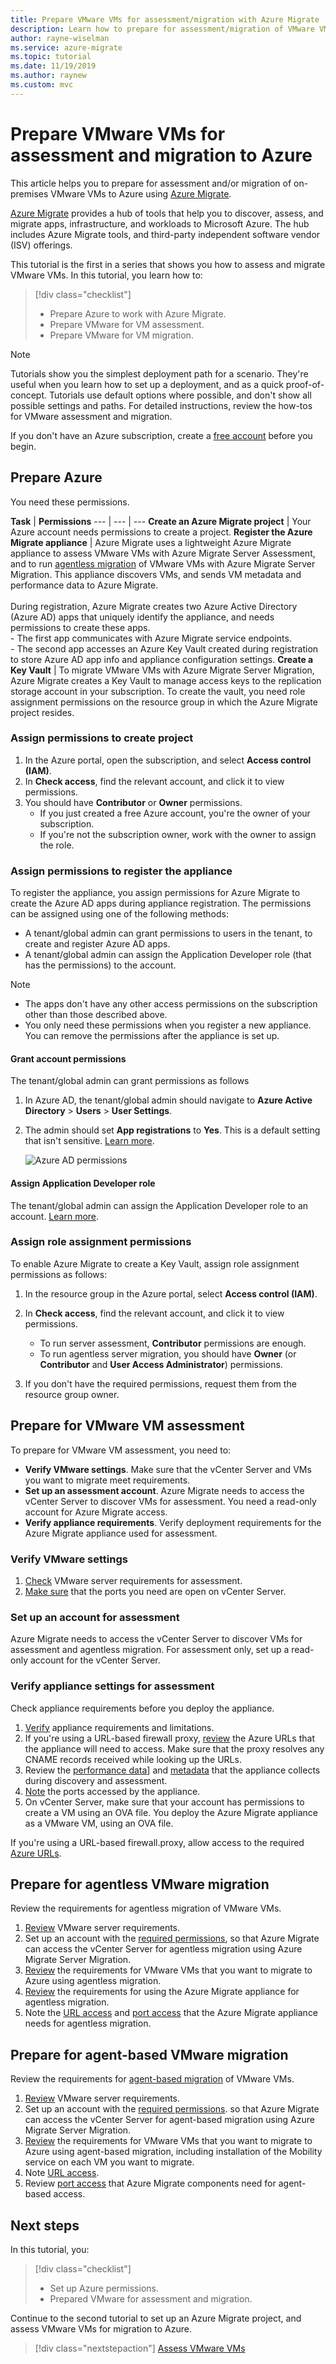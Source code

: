 ```yaml
---
title: Prepare VMware VMs for assessment/migration with Azure Migrate 
description: Learn how to prepare for assessment/migration of VMware VMs with Azure Migrate.
author: rayne-wiselman
ms.service: azure-migrate
ms.topic: tutorial
ms.date: 11/19/2019
ms.author: raynew
ms.custom: mvc
---
```


# Prepare VMware VMs for assessment and migration to Azure

This article helps you to prepare for assessment and/or migration of on-premises VMware VMs to Azure using [Azure Migrate](migrate-services-overview.md).

[Azure Migrate](migrate-overview.md) provides a hub of tools that help you to discover, assess, and migrate apps, infrastructure, and workloads to Microsoft Azure. The hub includes Azure Migrate tools, and third-party independent software vendor (ISV) offerings. 


This tutorial is the first in a series that shows you how to assess and migrate VMware VMs. In this tutorial, you learn how to:

> [!div class="checklist"]
> * Prepare Azure to work with Azure Migrate.
> * Prepare VMware for VM assessment.
> * Prepare VMware for VM migration.

> [!NOTE]
> Tutorials show you the simplest deployment path for a scenario. They're useful when you learn how to set up a deployment, and as a quick proof-of-concept. Tutorials use default options where possible, and don't show all possible settings and paths. For detailed instructions, review the how-tos for VMware assessment and migration.

If you don't have an Azure subscription, create a [free account](https://azure.microsoft.com/pricing/free-trial/) before you begin.


## Prepare Azure

You need these permissions.

**Task** | **Permissions** 
--- | --- | ---
**Create an Azure Migrate project** | Your Azure account needs permissions to create a project. 
**Register the Azure Migrate appliance** | Azure Migrate uses a lightweight Azure Migrate appliance to assess VMware VMs with Azure Migrate Server Assessment, and to run [agentless migration](server-migrate-overview.md) of VMware VMs with Azure Migrate Server Migration. This appliance discovers VMs, and sends VM metadata and performance data to Azure Migrate.<br/><br/>During registration, Azure Migrate creates two Azure Active Directory (Azure AD) apps that uniquely identify the appliance, and needs permissions to create these apps.<br/> - The first app communicates with Azure Migrate service endpoints.<br/> - The second app accesses an Azure Key Vault created during registration to store Azure AD app info and appliance configuration settings.
**Create a Key Vault** | To migrate VMware VMs with Azure Migrate Server Migration, Azure Migrate creates a Key Vault to manage access keys to the replication storage account in your subscription. To create the vault, you need role assignment permissions on the resource group in which the Azure Migrate project resides.


### Assign permissions to create project

1. In the Azure portal, open the subscription, and select **Access control (IAM)**.
2. In **Check access**, find the relevant account, and click it to view permissions.
3. You should have **Contributor** or **Owner** permissions.
    - If you just created a free Azure account, you're the owner of your subscription.
    - If you're not the subscription owner, work with the owner to assign the role.

### Assign permissions to register the appliance

To register the appliance, you assign permissions for Azure Migrate to create the Azure AD apps during appliance registration. The permissions can be assigned using one of the following methods:

- A tenant/global admin can grant permissions to users in the tenant, to create and register Azure AD apps.
- A tenant/global admin can assign the Application Developer role (that has the permissions) to the account.

> [!NOTE]
> - The apps don't have any other access permissions on the subscription other than those described above.
> - You only need these permissions when you register a new appliance. You can remove the permissions after the appliance is set up. 


#### Grant account permissions

The tenant/global admin can grant permissions as follows

1. In Azure AD, the tenant/global admin should navigate to **Azure Active Directory** > **Users** > **User Settings**.
2. The admin should set **App registrations** to **Yes**. This is a default setting that isn't sensitive. [Learn more](https://docs.microsoft.com/azure/active-directory/develop/active-directory-how-applications-are-added#who-has-permission-to-add-applications-to-my-azure-ad-instance).

    ![Azure AD permissions](./media/tutorial-prepare-vmware/aad.png)



#### Assign Application Developer role 

The tenant/global admin can assign the Application Developer role to an account. [Learn more](https://docs.microsoft.com/azure/active-directory/fundamentals/active-directory-users-assign-role-azure-portal).

### Assign role assignment permissions

To enable Azure Migrate to create a Key Vault, assign role assignment permissions as follows:

1. In the resource group in the Azure portal, select **Access control (IAM)**.
2. In **Check access**, find the relevant account, and click it to view permissions.

    - To run server assessment, **Contributor** permissions are enough.
    - To run agentless server migration, you should have **Owner** (or **Contributor** and **User Access Administrator**) permissions.

3. If you don't have the required permissions, request them from the resource group owner. 



## Prepare for VMware VM assessment

To prepare for VMware VM assessment, you need to:

- **Verify VMware settings**. Make sure that the vCenter Server and VMs you want to migrate meet requirements.
- **Set up an assessment account**. Azure Migrate needs to access the vCenter Server to discover VMs for assessment. You need a read-only account for Azure Migrate access.
- **Verify appliance requirements**. Verify deployment requirements for the Azure Migrate appliance used for assessment.

### Verify VMware settings

1. [Check](migrate-support-matrix-vmware.md#assessment-vcenter-server-requirements) VMware server requirements for assessment.
2. [Make sure](migrate-support-matrix-vmware.md#assessment-port-requirements) that the  ports you need are open on vCenter Server.


### Set up an account for assessment

Azure Migrate needs to access the vCenter Server to discover VMs for assessment and agentless migration. For assessment only, set up a read-only account for the vCenter Server.

### Verify appliance settings for assessment

Check appliance requirements before you deploy the appliance.

1. [Verify](migrate-support-matrix-vmware.md#assessment-appliance-requirements) appliance requirements and limitations.
2. If you're using a URL-based firewall proxy, [review](migrate-support-matrix-vmware.md#assessment-url-access-requirements) the Azure URLs that the appliance will need to access. Make sure that the proxy resolves any CNAME records received while looking up the URLs.
3. Review the [performance data](migrate-appliance.md#collected-performance-data-vmware)] and [metadata](migrate-appliance.md#collected-metadata-vmware) that the appliance collects during discovery and assessment.
4. [Note](migrate-support-matrix-vmware.md#assessment-port-requirements) the ports accessed by the appliance.
5. On vCenter Server, make sure that your account has permissions to create a VM using an OVA file. You deploy the Azure Migrate appliance as a VMware VM, using an OVA file. 

If you're using a URL-based firewall.proxy, allow access to the required [Azure URLs](migrate-support-matrix-vmware.md#assessment-url-access-requirements).




## Prepare for agentless VMware migration

Review the requirements for agentless migration of VMware VMs.

1. [Review](migrate-support-matrix-vmware.md#agentless-migration-vmware-server-requirements) VMware server requirements.
2. Set up an account with the [required permissions](migrate-support-matrix-vmware.md#agentless-migration-vcenter-server-permissions), so that Azure Migrate can access the vCenter Server for agentless migration using Azure Migrate Server Migration.
3. [Review](migrate-support-matrix-vmware.md#agentless-migration-vmware-vm-requirements) the requirements for VMware VMs that you want to migrate to Azure using agentless migration.
4. [Review](migrate-support-matrix-vmware.md#agentless-migration-appliance-requirements) the requirements for using the Azure Migrate appliance for agentless migration.
5. Note the [URL access](migrate-support-matrix-vmware.md#agentless-migration-url-access-requirements) and [port access](migrate-support-matrix-vmware.md#agentless-migration-port-requirements) that the Azure Migrate appliance needs for agentless migration.


## Prepare for agent-based VMware migration

Review the requirements for [agent-based migration](server-migrate-overview.md) of VMware VMs.

1. [Review](migrate-support-matrix-vmware.md#agent-based-migration-vmware-server-requirements) VMware server requirements. 
2. Set up an account with the [required permissions](migrate-support-matrix-vmware.md#agent-based-migration-vcenter-server-permissions). so that Azure Migrate can access the vCenter Server for agent-based migration using Azure Migrate Server Migration.
3. [Review](migrate-support-matrix-vmware.md#agent-based-migration-vmware-vm-requirements) the requirements for VMware VMs that you want to migrate to Azure using agent-based migration, including installation of the Mobility service on each VM you want to migrate.
4. Note [URL access](migrate-support-matrix-vmware.md#agent-based-migration-url-access-requirements).
5. Review [port access](migrate-support-matrix-vmware.md#agent-based-migration-port-requirements) that Azure Migrate components need for agent-based access.

## Next steps

In this tutorial, you:
 
> [!div class="checklist"] 
> * Set up Azure permissions.
> * Prepared VMware for assessment and migration.


Continue to the second tutorial to set up an Azure Migrate project, and assess VMware VMs for migration to Azure.

> [!div class="nextstepaction"] 
> [Assess VMware VMs](./tutorial-assess-vmware.md) 

